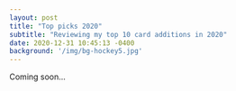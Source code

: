 ```yaml
---
layout: post
title: "Top picks 2020"
subtitle: "Reviewing my top 10 card additions in 2020"
date: 2020-12-31 10:45:13 -0400
background: '/img/bg-hockey5.jpg'
---
```


Coming soon...
